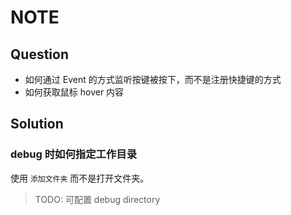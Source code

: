 # NOTE

## Question

- 如何通过 Event 的方式监听按键被按下，而不是注册快捷键的方式
- 如何获取鼠标 hover 内容

## Solution

### debug 时如何指定工作目录

使用 `添加文件夹` 而不是打开文件夹。

> TODO: 可配置 debug directory
